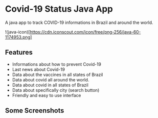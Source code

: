 # Covid-19 Status Java App
A java app to track COVID-19 informations in Brazil and around the world.

!(java-icon)[https://cdn.iconscout.com/icon/free/png-256/java-60-1174953.png]

## Features
- Informations about how to prevent Covid-19
- Last news about Covid-19
- Data about the vaccines in all states of Brazil
- Data about covid all around the world.
- Data about covid in all states of Brazil
- Data about specifically city (search button)
- Friendly and easy to use interface

## Some Screenshots
